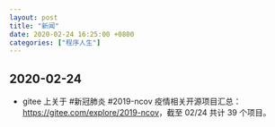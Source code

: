 ```yaml
---
layout: post
title: "新闻"
date: 2020-02-24 16:25:00 +0800
categories: ["程序人生"]
---
```


## 2020-02-24

- gitee 上关于 #新冠肺炎 #2019-ncov  疫情相关开源项目汇总：<https://gitee.com/explore/2019-ncov>，截至 02/24 共计 39 个项目。
